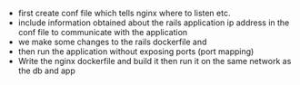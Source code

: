 * first create conf file which tells nginx where to listen etc. <nginx conf file about configurations>
* include information obtained about the rails application ip address in the conf file to communicate with the application <getting the ip address of the application>
* we make some changes to the rails dockerfile <changes to rail dockerfile> and <shell script to allow CMD to run multiple commands>
* then run the application without exposing ports (port mapping) <build app again after changes>
* Write the nginx dockerfile <nginx dockerfile> and build it <build nginx dockerfile> then run it on the same network as the db and app <run nginx container on the same network>
